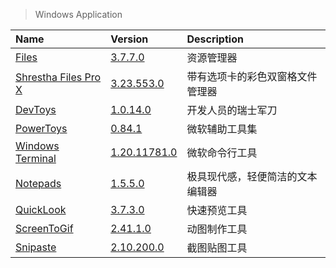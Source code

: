 > Windows Application

| Name                           | Version                            | Description                      |
| :----------------------------- | :--------------------------------- | :------------------------------- |
| [Files][Files]                 | [3.7.7.0][Files-Microsoft]         | 资源管理器                       |
| [Shrestha Files Pro X][SFiles] | [3.23.553.0][SFiles-Microsoft]     | 带有选项卡的彩色双窗格文件管理器 |
| [DevToys][DevToys]             | [1.0.14.0][DevToys-Microsoft]      | 开发人员的瑞士军刀               |
| [PowerToys][PowerToys]         | [0.84.1][PowerToys-Microsoft]      | 微软辅助工具集                   |
| [Windows Terminal][Terminal]   | [1.20.11781.0][Terminal-Microsoft] | 微软命令行工具                   |
| [Notepads]                     | [1.5.5.0][Notepads-Microsoft]      | 极具现代感，轻便简洁的文本编辑器 |
| [QuickLook][QuickLook]         | [3.7.3.0][QuickLook-Microsoft]     | 快速预览工具                     |
| [ScreenToGif][ScreenToGif]     | [2.41.1.0][ScreenToGif-Microsoft]  | 动图制作工具                     |
| [Snipaste][Snipaste]           | [2.10.200.0][Snipaste-Microsoft]   | 截图贴图工具                     |

[Files]: https://github.com/files-community/Files '跳转主页'
[Files-Microsoft]: https://www.microsoft.com/store/productId/9NGHP3DX8HDX '跳转Microsoft Store'
[SFiles]: https://jptgamesandapps.github.io/ShresthaFiles/ '跳转主页'
[SFiles-Microsoft]: https://www.microsoft.com/store/productId/9NPNFFSV2HQM '跳转Microsoft Store'
[DevToys]: https://github.com/veler/DevToys '跳转主页'
[DevToys-Microsoft]: https://www.microsoft.com/store/productId/9PGCV4V3BK4W '跳转Microsoft Store'
[PowerToys]: https://github.com/microsoft/PowerToys '跳转主页'
[PowerToys-Microsoft]: https://docs.microsoft.com/zh-cn/windows/powertoys/ '跳转Microsoft Docs'
[Terminal]: https://github.com/microsoft/terminal '跳转主页'
[Terminal-Microsoft]: https://www.microsoft.com/store/productId/9N0DX20HK701 '跳转Microsoft Store'
[Notepads]: https://github.com/0x7c13/Notepads '跳转主页'
[Notepads-Microsoft]: https://www.microsoft.com/store/productId/9NHL4NSC67WM '跳转Microsoft Store'
[QuickLook]: https://github.com/QL-Win/QuickLook '跳转主页'
[QuickLook-Microsoft]: https://www.microsoft.com/store/productId/9NV4BS3L1H4S '跳转Microsoft Store'
[ScreenToGif]: https://www.screentogif.com/ '跳转主页'
[ScreenToGif-Microsoft]: https://www.microsoft.com/store/productId/9N3SQK8PDS8G '跳转Microsoft Store'
[Snipaste]: https://www.snipaste.com/ '跳转主页'
[Snipaste-Microsoft]: https://www.microsoft.com/store/productId/9P1WXPKB68KX '跳转Microsoft Store'
